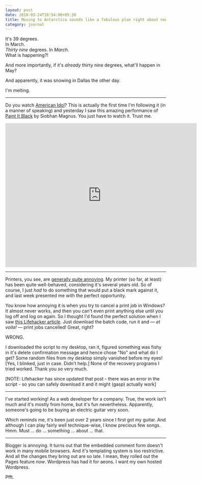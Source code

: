 ```yaml
---
layout: post
date: 2010-03-24T16:54:00+05:30
title: Moving to Antarctica sounds like a fabulous plan right about now
category: journal
---
```


It's 39 degrees.<br>
In March.<br>
*Thirty nine* degrees. In *March*.<br>
What is happening?!

And more importantly, if it's *already* thirty nine degrees, what'll happen in May?

And apparently, it was snowing in Dallas the other day.

I'm melting.

***

Do you watch [American Idol][]? This is actually the first time I'm following it (in a manner of speaking) and yesterday I saw this amazing performance of [Paint It Black][] by Siobhan Magnus. You just have to watch it. Trust me.

<iframe width="600" height="450" src="http://www.youtube.com/embed/VV6dDHaawtk" frameborder="0" allowfullscreen></iframe>

***

Printers, you see, are [generally quite annoying][printers]. My printer (so far, at least) has been quite well-behaved, considering it's several years old. So of course, I just *had* to do something that would put a black mark against it, and last week presented me with the perfect opportunity.

You know how annoying it is when you try to cancel a print job in Windows? It almost never works, and then you can't even print anything else until you log off and log on again. So I thought I'd found the perfect solution when I saw [this Lifehacker article][1]. Just download the batch code, run it and — *et voila!* — print jobs cancelled! Great, right?

WRONG.

I downloaded the script to my desktop, ran it, figured something was fishy in it's delete confirmation message and hence chose "No" and what do I get? Some random files from my desktop simply vanished before my eyes! [Yes, I blinked, just in case. Didn't help.] None of the recovery programs I tried worked. Thank you *so* very much.

[NOTE: Lifehacker has since updated that post - there was an error in the script - so you can safely download it and it might (gasp) actually work]

***

I've started working! As a web developer for a company. True, the work isn't much and it's mostly from home, but it's fun nevertheless. Apparently, someone's going to be buying an electric guitar very soon.

Which reminds me, it's been just over 2 years since I first got my guitar. And although I can play fairly well technique-wise, I know precious few songs. Hmm. Must ... do ... something ... about ... that.

***

Blogger is annoying. It turns out that the embedded comment form doesn't work in many mobile browsers. And it's templating system is too restrictive. And all the changes they bring out are so late. I mean, they rolled out the Pages feature *now*. Wordpress has had it for aeons. I want my own hosted Wordpress.

Pfft.

[American Idol]: http://en.wikipedia.org/wiki/American_idol_season_9
[Paint It Black]: http://en.wikipedia.org/wiki/Paint_it_black
[printers]: http://theoatmeal.com/comics/printers
[1]: http://lifehacker.com/5495818/cancel-a-print-job-without-waiting-years
